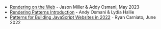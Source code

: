 - [Rendering on the Web](https://web.dev/rendering-on-the-web/) - Jason Miller & Addy Osmani, May 2023
- [Rendering Patterns Introduction](https://www.patterns.dev/posts/rendering-patterns) - Andy Osmani & Lydia Hallie
- [Patterns for Building JavaScript Websites in 2022](https://dev.to/this-is-learning/patterns-for-building-javascript-websites-in-2022-5a93) - Ryan Carniato, June 2022
